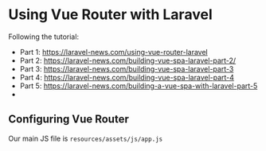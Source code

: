 # Using Vue Router with Laravel

Following the tutorial:
- Part 1: https://laravel-news.com/using-vue-router-laravel
- Part 2: https://laravel-news.com/building-vue-spa-laravel-part-2/
- Part 3: https://laravel-news.com/building-vue-spa-laravel-part-3
- Part 4: https://laravel-news.com/building-vue-spa-laravel-part-4
- Part 5: https://laravel-news.com/building-a-vue-spa-with-laravel-part-5
-

## Configuring Vue Router

Our main JS file is `resources/assets/js/app.js`

